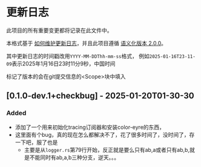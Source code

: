 # 更新日志

此项目的所有重要变更都将记录在此文件中。

本格式基于 [如何维护更新日志](https://keepachangelog.com/zh-CN/1.1.0/)，并且此项目遵循 [语义化版本 2.0.0](https://semver.org/lang/zh-CN/)。

其中更新日志的时间戳改用`YYYY-MM-DDThh-mm-ss`格式，
例如`2025-01-16T23-11-09`表示2025年1月16日23时11分9秒，中国时间

标记了版本的会在git提交信息的\<Scope\>块中填入

## [0.1.0-dev.1+checkbug] - 2025-01-20T01-30-30

### Added

- 添加了一个用来初始化tracing订阅器和安装color-eyre的东西，
- 这里面有个bug，真的现在怎么都解决不了，花了很多时间了，没时间了，存一下吧，服了也是
  - 主要是从`logger.rs`第79行开始，反正就是要么只有ab,a或者只有ab,b,就是不能同时有ab,a,b三种分支，逆天。。。